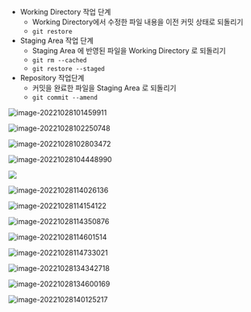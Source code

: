 - Working Directory 작업 단계
  - Working Directory에서 수정한 파일 내용을 이전 커밋 상태로 되돌리기
  - `git restore`
- Staging Area 작업 단계
  - Staging Area 에 반영된 파일을 Working Directory 로 되돌리기
  - `git rm --cached`
  - `git restore --staged`
- Repository 작업단계
  - 커밋을 완료한 파일을 Staging Area 로 되돌리기
  - `git commit --amend`

![image-20221028101459911](Git_03.assets/image-20221028101459911.png)

![image-20221028102250748](Git_03.assets/image-20221028102250748.png)

![image-20221028102803472](Git_03.assets/image-20221028102803472.png)

![image-20221028104448990](Git_03.assets/image-20221028104448990.png)

![](Git_03.assets/image-20221028113925570.png)

![image-20221028114026136](Git_03.assets/image-20221028114026136.png)

![image-20221028114154122](Git_03.assets/image-20221028114154122.png)

![image-20221028114350876](Git_03.assets/image-20221028114350876.png)

![image-20221028114601514](Git_03.assets/image-20221028114601514.png)



![image-20221028114733021](Git_03.assets/image-20221028114733021.png)

![image-20221028134342718](Git_03.assets/image-20221028134342718.png)

![image-20221028134600169](Git_03.assets/image-20221028134600169.png)

![image-20221028140125217](Git_03.assets/image-20221028140125217.png)